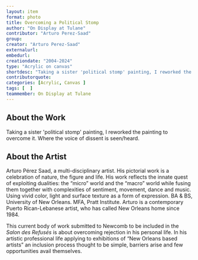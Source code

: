 ```yaml
---
layout: item
format: photo
title: Overcoming a Political Stomp
author: "On Display at Tulane"
contributor: "Arturo Perez-Saad"
group: 
creator: "Arturo Perez-Saad"
externalurl: 
embedurl: 
creationdate: "2004-2024"
type: "Acrylic on canvas"
shortdesc: "Taking a sister 'political stomp' painting, I reworked the painting to overcome it."
contributorquote: 
categories: [Acrylic, Canvas ]
tags: [  ]
teammember: On Display at Tulane
---
```


## About the Work

Taking a sister 'political stomp' painting, I reworked the painting to overcome it. Where the voice of dissent is seen/heard.

## About the Artist

Arturo Pérez Saad, a multi-disciplinary artist. His pictorial work is a celebration of nature, the figure and life. His work reflects the innate quest of exploiting dualities: the “micro” world and the “macro” world while fusing them together with complexities of sentiment, movement, dance and music. Using vivid color, light and surface texture as a form of expression.  BA & BS, University of New Orleans. MFA, Pratt Institute. Arturo is a contemporary Puerto Rican-Lebanese artist, who has called New Orleans home since 1984.  

This current body of work submitted to Newcomb to be included in the _Salon des Refusés_ is about overcoming rejection in his personal life. In his artistic professional life applying to exhibitions of “New Orleans based artists” an inclusion process thought to be simple, barriers arise and few opportunities avail themselves.
